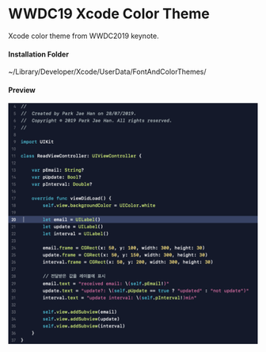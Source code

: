 # WWDC19 Xcode Color Theme
Xcode color theme from WWDC2019 keynote.

#### Installation Folder
~/Library/Developer/Xcode/UserData/FontAndColorThemes/ 


#### Preview
![theme preview](/preview.png)
